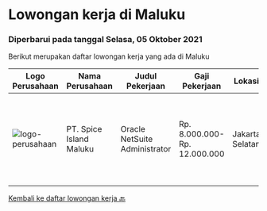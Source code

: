 
  # Lowongan kerja di Maluku

  ### Diperbarui pada tanggal Selasa, 05 Oktober 2021

  Berikut merupakan daftar lowongan kerja yang ada di Maluku

  |Logo Perusahaan | Nama Perusahaan | Judul Pekerjaan | Gaji Pekerjaan | Lokasi | Deskripsi | Tanggal diunggah | Pranala |
  | -------------- | --------------- | --------------- | --------- | --------- | -------------- | ------- | ----------- |
  |![logo-perusahaan](https://image-service-cdn.seek.com.au/ae749315d066dfdca09d144f833a6de1a94ea7fb/ee4dce1061f3f616224767ad58cb2fc751b8d2dc)|PT. Spice Island Maluku|Oracle NetSuite Administrator|Rp. 8.000.000-Rp. 12.000.000|Jakarta Selatan|Oracle NetSuite AdministratorDeskripsi PekerjaanPT. Spice Islands Maluku (PT. SIM), sebuah perusahaan perkebunan pisang abaka di Maluku membutuhkan...|Rabu, 29 September 2021|https://www.jobstreet.co.id/id/job/oracle-netsuite-administrator-3642423?token=0~15f878a3-b871-41bd-82a6-99080af7af95&sectionRank=1&jobId=jobstreet-id-job-3642423|


  [Kembali ke daftar lowongan kerja 🔙](../README.md#daftar-lowongan-kerja)
  